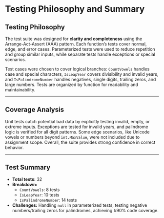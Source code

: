 # Testing Philosophy and Summary

## Testing Philosophy
The test suite was designed for **clarity and completeness** using the Arrange-Act-Assert (AAA) pattern. Each function’s tests cover normal, edge, and error cases. Parameterized tests were used to reduce repetition and group similar inputs, while separate tests handle exceptions or special scenarios.

Test cases were chosen to cover logical branches: `CountVowels` handles case and special characters, `IsLeapYear` covers divisibility and invalid years, and `IsPalindromeNumber` handles negatives, single digits, trailing zeros, and large numbers. Tests are organized by function for readability and maintainability.

---

## Coverage Analysis
Unit tests catch potential bad data by explicitly testing invalid, empty, or extreme inputs. Exceptions are tested for invalid years, and palindrome logic is verified for all digit patterns. Some edge scenarios, like Unicode vowels or numbers beyond `int.MaxValue`, were not included due to assignment scope. Overall, the suite provides strong confidence in correct behavior.

---

## Test Summary
- **Total tests:** 32
- **Breakdown:**  
  - `CountVowels`: 8 tests  
  - `IsLeapYear`: 10 tests  
  - `IsPalindromeNumber`: 14 tests  
- **Challenges:** Handling `null` in parameterized tests, testing negative numbers/trailing zeros for palindromes, achieving ≥90% code coverage.
